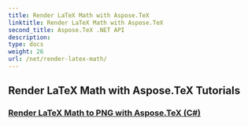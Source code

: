 ```yaml
---
title: Render LaTeX Math with Aspose.TeX
linktitle: Render LaTeX Math with Aspose.TeX
second_title: Aspose.TeX .NET API
description: 
type: docs
weight: 26
url: /net/render-latex-math/
---
```


## Render LaTeX Math with Aspose.TeX Tutorials
### [Render LaTeX Math to PNG with Aspose.TeX (C#)](./png-latex-math-renderer-csharp/)